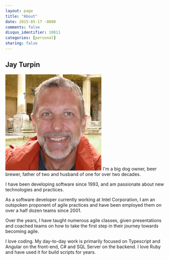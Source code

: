 ```yaml
---
layout: page
title: "About"
date: 2015-05-17 -0800
comments: false
disqus_identifier: 10811
categories: [personal]
sharing: false
---
```


## Jay Turpin

![Jay Turpin](/images/JayTurpin-300x300.jpg)
I'm a big dog owner, beer brewer, father of two and husband of one for over two decades. 

I have been developing software since 1993, and am passionate about new technologies and practices. 

As a software developer currently working at Intel Corporation, I am an outspoken proponent of agile practices and have been employed them on over a half dozen teams since 2001. 

Over the years, I have taught numerous agile classes, given presentations and coached teams on how to take the first step in their journey towards becoming agile.

I love coding. My day-to-day work is primarily focused on Typescript and Angular on the front-end, C# and SQL Server on the backend. I love Ruby and have used it for build scripts for years.